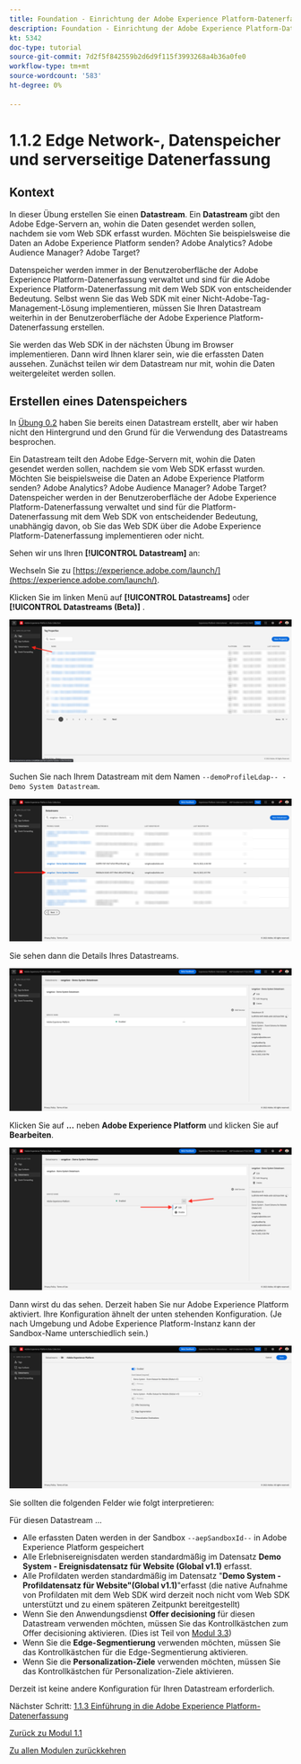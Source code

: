 ```yaml
---
title: Foundation - Einrichtung der Adobe Experience Platform-Datenerfassung und der Web SDK-Erweiterung - Edge Network, Datastreams und serverseitige Datenerfassung
description: Foundation - Einrichtung der Adobe Experience Platform-Datenerfassung und der Web SDK-Erweiterung - Edge Network, Datastreams und serverseitige Datenerfassung
kt: 5342
doc-type: tutorial
source-git-commit: 7d2f5f842559b2d6d9f115f3993268a4b36a0fe0
workflow-type: tm+mt
source-wordcount: '583'
ht-degree: 0%

---
```


# 1.1.2 Edge Network-, Datenspeicher und serverseitige Datenerfassung

## Kontext

In dieser Übung erstellen Sie einen **Datastream**. Ein **Datastream** gibt den Adobe Edge-Servern an, wohin die Daten gesendet werden sollen, nachdem sie vom Web SDK erfasst wurden. Möchten Sie beispielsweise die Daten an Adobe Experience Platform senden? Adobe Analytics? Adobe Audience Manager? Adobe Target?

Datenspeicher werden immer in der Benutzeroberfläche der Adobe Experience Platform-Datenerfassung verwaltet und sind für die Adobe Experience Platform-Datenerfassung mit dem Web SDK von entscheidender Bedeutung. Selbst wenn Sie das Web SDK mit einer Nicht-Adobe-Tag-Management-Lösung implementieren, müssen Sie Ihren Datastream weiterhin in der Benutzeroberfläche der Adobe Experience Platform-Datenerfassung erstellen.

Sie werden das Web SDK in der nächsten Übung im Browser implementieren. Dann wird Ihnen klarer sein, wie die erfassten Daten aussehen. Zunächst teilen wir dem Datastream nur mit, wohin die Daten weitergeleitet werden sollen.

## Erstellen eines Datenspeichers

In [Übung 0.2](./../../../modules/gettingstarted/gettingstarted/ex2.md) haben Sie bereits einen Datastream erstellt, aber wir haben nicht den Hintergrund und den Grund für die Verwendung des Datastreams besprochen.

Ein Datastream teilt den Adobe Edge-Servern mit, wohin die Daten gesendet werden sollen, nachdem sie vom Web SDK erfasst wurden. Möchten Sie beispielsweise die Daten an Adobe Experience Platform senden? Adobe Analytics? Adobe Audience Manager? Adobe Target? Datenspeicher werden in der Benutzeroberfläche der Adobe Experience Platform-Datenerfassung verwaltet und sind für die Platform-Datenerfassung mit dem Web SDK von entscheidender Bedeutung, unabhängig davon, ob Sie das Web SDK über die Adobe Experience Platform-Datenerfassung implementieren oder nicht.

Sehen wir uns Ihren **[!UICONTROL Datastream]** an:

Wechseln Sie zu [https://experience.adobe.com/launch/](https://experience.adobe.com/launch/).

Klicken Sie im linken Menü auf **[!UICONTROL Datastreams]** oder **[!UICONTROL Datastreams (Beta)]** .

![Klicken Sie auf das Datastraam-Symbol in der linken Navigation](./images/edgeconfig1.png)

Suchen Sie nach Ihrem Datastream mit dem Namen `--demoProfileLdap-- - Demo System Datastream`.

![Benennen Sie den Datastream und speichern Sie](./images/edgeconfig2.png)

Sie sehen dann die Details Ihres Datastreams.

![Benennen Sie den Datastream und speichern Sie](./images/edgecfg1.png)

Klicken Sie auf **...** neben **Adobe Experience Platform** und klicken Sie auf **Bearbeiten**.

![Benennen Sie den Datastream und speichern Sie](./images/edgecfg1a.png)

Dann wirst du das sehen. Derzeit haben Sie nur Adobe Experience Platform aktiviert. Ihre Konfiguration ähnelt der unten stehenden Konfiguration. (Je nach Umgebung und Adobe Experience Platform-Instanz kann der Sandbox-Name unterschiedlich sein.)

![Benennen Sie den Datastream und speichern Sie](./images/edgecfg2.png)

Sie sollten die folgenden Felder wie folgt interpretieren:

Für diesen Datastream ...

- Alle erfassten Daten werden in der Sandbox `--aepSandboxId--` in Adobe Experience Platform gespeichert
- Alle Erlebnisereignisdaten werden standardmäßig im Datensatz **Demo System - Ereignisdatensatz für Website (Global v1.1)** erfasst.
- Alle Profildaten werden standardmäßig im Datensatz &quot;**Demo System - Profildatensatz für Website&quot;(Global v1.1)**&quot;erfasst (die native Aufnahme von Profildaten mit dem Web SDK wird derzeit noch nicht vom Web SDK unterstützt und zu einem späteren Zeitpunkt bereitgestellt)
- Wenn Sie den Anwendungsdienst **Offer decisioning** für diesen Datastream verwenden möchten, müssen Sie das Kontrollkästchen zum Offer decisioning aktivieren. (Dies ist Teil von [Modul 3.3](./../../../modules/ajo-b2c/module3.3/offer-decisioning.md))
- Wenn Sie die **Edge-Segmentierung** verwenden möchten, müssen Sie das Kontrollkästchen für die Edge-Segmentierung aktivieren.
- Wenn Sie die **Personalization-Ziele** verwenden möchten, müssen Sie das Kontrollkästchen für Personalization-Ziele aktivieren.

Derzeit ist keine andere Konfiguration für Ihren Datastream erforderlich.

Nächster Schritt: [1.1.3 Einführung in die Adobe Experience Platform-Datenerfassung](./ex3.md)

[Zurück zu Modul 1.1](./data-ingestion-launch-web-sdk.md)

[Zu allen Modulen zurückkehren](./../../../overview.md)
